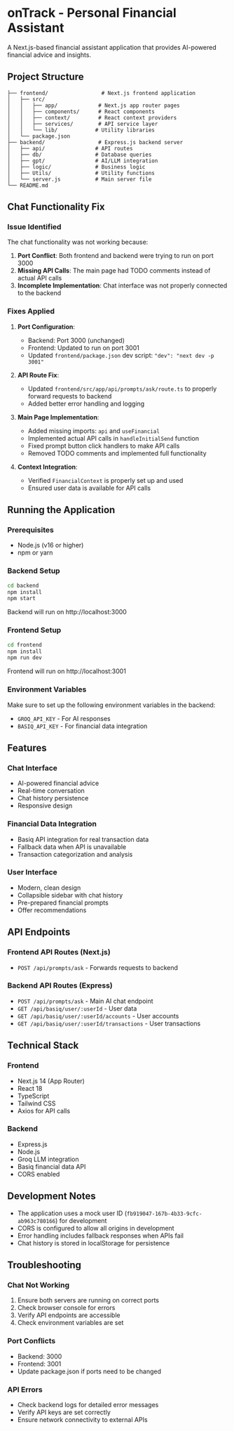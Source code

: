 # onTrack - Personal Financial Assistant

A Next.js-based financial assistant application that provides AI-powered financial advice and insights.

## Project Structure

```
├── frontend/                 # Next.js frontend application
│   ├── src/
│   │   ├── app/             # Next.js app router pages
│   │   ├── components/      # React components
│   │   ├── context/         # React context providers
│   │   ├── services/        # API service layer
│   │   └── lib/            # Utility libraries
│   └── package.json
├── backend/                 # Express.js backend server
│   ├── api/                # API routes
│   ├── db/                 # Database queries
│   ├── gpt/                # AI/LLM integration
│   ├── logic/              # Business logic
│   ├── Utils/              # Utility functions
│   └── server.js           # Main server file
└── README.md
```

## Chat Functionality Fix

### Issue Identified
The chat functionality was not working because:

1. **Port Conflict**: Both frontend and backend were trying to run on port 3000
2. **Missing API Calls**: The main page had TODO comments instead of actual API calls
3. **Incomplete Implementation**: Chat interface was not properly connected to the backend

### Fixes Applied

1. **Port Configuration**:
   - Backend: Port 3000 (unchanged)
   - Frontend: Updated to run on port 3001
   - Updated `frontend/package.json` dev script: `"dev": "next dev -p 3001"`

2. **API Route Fix**:
   - Updated `frontend/src/app/api/prompts/ask/route.ts` to properly forward requests to backend
   - Added better error handling and logging

3. **Main Page Implementation**:
   - Added missing imports: `api` and `useFinancial`
   - Implemented actual API calls in `handleInitialSend` function
   - Fixed prompt button click handlers to make API calls
   - Removed TODO comments and implemented full functionality

4. **Context Integration**:
   - Verified `FinancialContext` is properly set up and used
   - Ensured user data is available for API calls

## Running the Application

### Prerequisites
- Node.js (v16 or higher)
- npm or yarn

### Backend Setup
```bash
cd backend
npm install
npm start
```
Backend will run on http://localhost:3000

### Frontend Setup
```bash
cd frontend
npm install
npm run dev
```
Frontend will run on http://localhost:3001

### Environment Variables
Make sure to set up the following environment variables in the backend:
- `GROQ_API_KEY` - For AI responses
- `BASIQ_API_KEY` - For financial data integration

## Features

### Chat Interface
- AI-powered financial advice
- Real-time conversation
- Chat history persistence
- Responsive design

### Financial Data Integration
- Basiq API integration for real transaction data
- Fallback data when API is unavailable
- Transaction categorization and analysis

### User Interface
- Modern, clean design
- Collapsible sidebar with chat history
- Pre-prepared financial prompts
- Offer recommendations

## API Endpoints

### Frontend API Routes (Next.js)
- `POST /api/prompts/ask` - Forwards requests to backend

### Backend API Routes (Express)
- `POST /api/prompts/ask` - Main AI chat endpoint
- `GET /api/basiq/user/:userId` - User data
- `GET /api/basiq/user/:userId/accounts` - User accounts
- `GET /api/basiq/user/:userId/transactions` - User transactions

## Technical Stack

### Frontend
- Next.js 14 (App Router)
- React 18
- TypeScript
- Tailwind CSS
- Axios for API calls

### Backend
- Express.js
- Node.js
- Groq LLM integration
- Basiq financial data API
- CORS enabled

## Development Notes

- The application uses a mock user ID (`fb919047-167b-4b33-9cfc-ab963c780166`) for development
- CORS is configured to allow all origins in development
- Error handling includes fallback responses when APIs fail
- Chat history is stored in localStorage for persistence

## Troubleshooting

### Chat Not Working
1. Ensure both servers are running on correct ports
2. Check browser console for errors
3. Verify API endpoints are accessible
4. Check environment variables are set

### Port Conflicts
- Backend: 3000
- Frontend: 3001
- Update package.json if ports need to be changed

### API Errors
- Check backend logs for detailed error messages
- Verify API keys are set correctly
- Ensure network connectivity to external APIs
